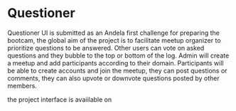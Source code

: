 # Questioner
Questioner UI is submitted as an Andela first challenge for preparing the bootcam, the global aim of the project is to facilitate  meetup organizer to prioritize questions to be answered. Other users can vote on asked questions and they bubble to the top
or bottom of the log. Admin will create a meetup and add participants according to their domain. Participants will be able to create accounts and join the meetup, they can post questions or comments, they can also upvote or downvote questions posted by other members.

the project interface is avaiilable on 
